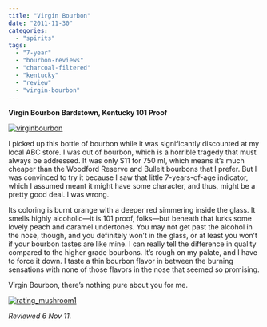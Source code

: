 ```yaml
---
title: "Virgin Bourbon"
date: "2011-11-30"
categories: 
  - "spirits"
tags: 
  - "7-year"
  - "bourbon-reviews"
  - "charcoal-filtered"
  - "kentucky"
  - "review"
  - "virgin-bourbon"
---
```


**Virgin Bourbon Bardstown, Kentucky 101 Proof**

[![](http://s3.amazonaws.com/thegourmez-wpmedia/2011/11/virginbourbon1.jpg "virginbourbon")](http://s3.amazonaws.com/thegourmez-wpmedia/2011/11/virginbourbon1.jpg)

I picked up this bottle of bourbon while it was significantly discounted at my local ABC store. I was out of bourbon, which is a horrible tragedy that must always be addressed. It was only $11 for 750 ml, which means it’s much cheaper than the Woodford Reserve and Bulleit bourbons that I prefer. But I was convinced to try it because I saw that little 7-years-of-age indicator, which I assumed meant it might have some character, and thus, might be a pretty good deal. I was wrong.

Its coloring is burnt orange with a deeper red simmering inside the glass. It smells highly alcoholic—it is 101 proof, folks—but beneath that lurks some lovely peach and caramel undertones. You may not get past the alcohol in the nose, though, and you definitely won’t in the glass, or at least you won’t if your bourbon tastes are like mine. I can really tell the difference in quality compared to the higher grade bourbons. It’s rough on my palate, and I have to force it down. I taste a thin bourbon flavor in between the burning sensations with none of those flavors in the nose that seemed so promising.

Virgin Bourbon, there’s nothing pure about you for me.

[![](http://s3.amazonaws.com/thegourmez-wpmedia/2009/04/rating_mushroom1.gif "rating_mushroom1")](http://s3.amazonaws.com/thegourmez-wpmedia/2009/04/rating_mushroom1.gif)

_Reviewed 6 Nov 11._
